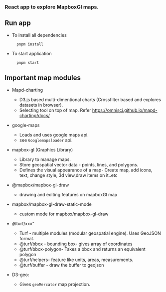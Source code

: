 ### React app to explore MapboxGl maps.

## Run app
* To install all dependencies

        pnpm install

* To start application

        pnpm start

## Important map modules
* Mapd-charting
    * D3.js based multi-dimentional charts (Crossfilter based and explores datasets in browser).
    * Selecting tool on top of map. Refer https://omnisci.github.io/mapd-charting/docs/

* google-maps
    * Loads and uses google maps api.
    * see ```Googlemapsloader``` api.

* mapbox-gl (Graphics Library)
    * Library to manage maps.
    * Store geospatial vector data - points, lines, and polygons.
    * Defines the visual appearance of a map- Create map, add icons, text, change style, 3d view,draw items on it..etc

* @mapbox/mapbox-gl-draw
    * drawing and editing features on mapboxGl map
* mapbox/mapbox-gl-draw-static-mode
    * custom mode for mapbox/mapbox-gl-draw

* @turf/xxx"
    * Turf - multiple modules (modular geospatial engine). Uses GeoJSON format.
    * @turf/bbox - bounding box- gives array of coordinates
    * @turf/bbox-polygon- Takes a bbox and returns an equivalent polygon
    * @turf/helpers- feature like units, areas, measurements.
    * @turf/buffer - draw the buffer to geojson
* D3-geo:
    * Gives ```geoMercator``` map projection.
